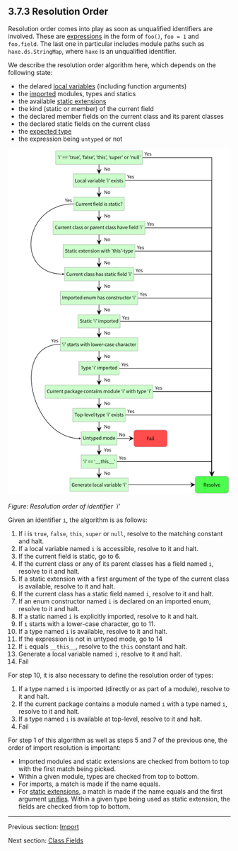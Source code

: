 ## 3.7.3 Resolution Order

Resolution order comes into play as soon as unqualified identifiers are involved. These are [expressions](expression.md) in the form of `foo()`, `foo = 1` and `foo.field`. The last one in particular includes module paths such as `haxe.ds.StringMap`, where `haxe` is an unqualified identifier.  

We describe the resolution order algorithm here, which depends on the following state:



* the delared [local variables](expression-var.md) (including function arguments)
* the [imported](type-system-import.md) modules, types and statics
* the available [static extensions](lf-static-extension.md)
* the kind (static or member) of the current field
* the declared member fields on the current class and its parent classes
* the declared static fields on the current class
* the [expected type](dictionary.md#expected-type)
* the expression being `untyped` or not





<img src="../../assets/graphics/generated/type-system-resolution-order-diagram.png" alt="Resolution order of identifier `i'" title="Resolution order of identifier `i'" />

_Figure: Resolution order of identifier `i'_

Given an identifier `i`, the algorithm is as follows:



1. If i is `true`, `false`, `this`, `super` or `null`, resolve to the matching constant and halt.
2. If a local variable named `i` is accessible, resolve to it and halt.
3. If the current field is static, go to 6.
4. If the current class or any of its parent classes has a field named `i`, resolve to it and halt.
5. If a static extension with a first argument of the type of the current class is available, resolve to it and halt.
6. If the current class has a static field named `i`, resolve to it and halt.
7. If an enum constructor named `i` is declared on an imported enum, resolve to it and halt.
8. If a static named `i` is explicitly imported, resolve to it and halt.
9. If `i` starts with a lower-case character, go to 11.
10. If a type named `i` is available, resolve to it and halt.
11. If the expression is not in untyped mode, go to 14
12. If `i` equals `__this__`, resolve to the `this` constant and halt.
13. Generate a local variable named `i`, resolve to it and halt.
14. Fail



For step 10, it is also necessary to define the resolution order of types:



1. If a type named `i` is imported (directly or as part of a module), resolve to it and halt.
2. If the current package contains a module named `i` with a type named `i`, resolve to it and halt.
3. If a type named `i` is available at top-level, resolve to it and halt.
4. Fail



For step 1 of this algorithm as well as steps 5 and 7 of the previous one, the order of import resolution is important:



* Imported modules and static extensions are checked from bottom to top with the first match being picked.
* Within a given module, types are checked from top to bottom.
* For imports, a match is made if the name equals.
* For [static extensions](lf-static-extension.md), a match is made if the name equals and the first argument [unifies](type-system-unification.md). Within a given type being used as static extension, the fields are checked from top to bottom.

---

Previous section: [Import](type-system-import.md)

Next section: [Class Fields](class-field.md)